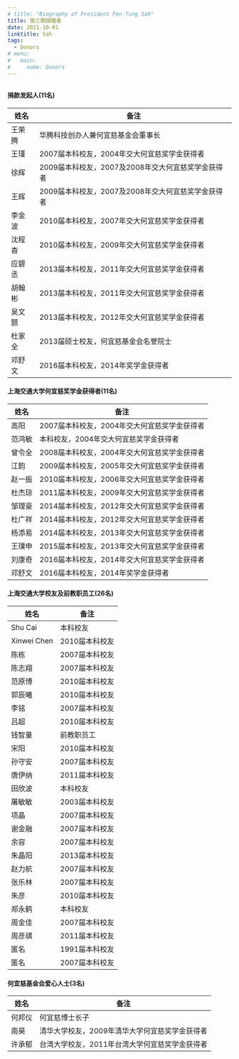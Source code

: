 ```yaml
---
# title: "Biography of President Pen-Tung Sah"
title: 第三期捐赠者
date: 2021-10-01
linktitle: Sah
tags:
  - Donors
# menu: 
#   main:
#     name: Donors
---
```


## 

#### 捐款发起人(11名)

| 姓名 | 备注   |
| --- | ------- |
| 王荣腾 | 华腾科技创办人兼何宜慈基金会董事长 |
| 王瑾 | 2007届本科校友，2004年交大何宜慈奖学金获得者 |
| 徐辉 | 2009届本科校友，2007及2008年交大何宜慈奖学金获得者 |
| 王辉 | 2009届本科校友，2007及2008年交大何宜慈奖学金获得者 |
| 李金波 | 2010届本科校友，2007年交大何宜慈奖学金获得者 |
| 沈程杳 | 2010届本科校友，2009年交大何宜慈奖学金获得者 |
| 应碧丞 | 2013届本科校友，2011年交大何宜慈奖学金获得者 |
| 胡翰彬 | 2013届本科校友，2011年交大何宜慈奖学金获得者 |
| 吴文颢 | 2013届本科校友，2012年交大何宜慈奖学金获得者 |
| 杜家全 | 2013届硕士校友，何宜慈基金会名誉院士 |
| 邓舒文 | 2016届本科校友，2014年奖学金获得者    |

#### 上海交通大学何宜慈奖学金获得者(11名)

| 姓名      | 备注         |
| ------ | -------------------------------------------- |
| 高阳 | 2007届本科校友，2004年交大何宜慈奖学金获得者 |
| 范鸿敏 | 本科校友，2004年交大何宜慈奖学金获得者 |
| 曾令全 | 2008届本科校友，2004年交大何宜慈奖学金获得者 |
| 江韵 | 2009届本科校友，2005年交大何宜慈奖学金获得者 |
| 赵一振 | 2010届本科校友，2006年交大何宜慈奖学金获得者 |
| 杜杰琼 | 2011届本科校友，2009年交大何宜慈奖学金获得者 |
| 邹理豪 | 2014届本科校友，2012年交大何宜慈奖学金获得者 |
| 杜广祥 | 2014届本科校友，2012年交大何宜慈奖学金获得者 |
| 杨添易 | 2014届本科校友，2013年交大何宜慈奖学金获得者 |
| 王璞申 | 2015届本科校友，2013年交大何宜慈奖学金获得者 |
| 刘康奇 | 2016届本科校友，2014年交大何宜慈奖学金获得者 |
| 邓舒文 | 2016届本科校友，2014年奖学金获得者 |

#### 上海交通大学校友及前教职员工(26名)

| 姓名      | 备注                          |
| ------ | -------------- |
| Shu Cai     | 本科校友   |
| Xinwei Chen | 2010届本科校友 |
| 陈栋      | 2007届本科校友 |
| 陈志翔   | 2007届本科校友 |
| 范原博   | 2010届本科校友 |
| 郭辰曦   | 2010届本科校友 |
| 李铭      | 2007届本科校友 |
| 吕超      | 2010届本科校友 |
| 钱智量   | 前教职员工 |
| 宋阳      | 2010届本科校友 |
| 孙守安   | 2007届本科校友 |
| 唐伊纳   | 2011届本科校友 |
| 田欣波   | 本科校友   |
| 屠敏敏   | 2003届本科校友 |
| 项晶      | 2007届本科校友 |
| 谢金融   | 2007届本科校友 |
| 余容      | 2007届本科校友 |
| 朱晶阳   | 2013届本科校友 |
| 赵力航   | 2007届本科校友 |
| 张乐林   | 2007届本科校友 |
| 朱彦      | 2010届本科校友 |
| 郑永鹤   | 本科校友   |
| 周金佳   | 2007届本科校友 |
| 周彦祺   | 2011届本科校友 |
| 匿名      | 1991届本科校友 |
| 匿名      | 2007届本科校友 |

#### 何宜慈基金会爱心人士(3名)

| 姓名 | 备注                                         |
| ------ | ---------------------------------------------- |
| 何邦仪 | 何宜慈博士长子                          |
| 南昊 | 清华大学校友，2009年清华大学何宜慈奖学金获得者 |
| 许承郁 | 台湾大学校友，2011年台湾大学何宜慈奖学金获得者 |
